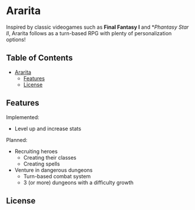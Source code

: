 # Ararita
Inspired by classic videogames such as **Final Fantasy I** and **Phantasy Star II*, Ararita follows as a turn-based RPG with plenty of personalization options!

## Table of Contents
* [Ararita](#Ararita)
  * [Features](#Features)
  * [License](#License)

## Features
Implemented:
* Level up and increase stats

Planned:
* Recruiting heroes 
  * Creating their classes
  * Creating spells
* Venture in dangerous dungeons
  * Turn-based combat system
  * 3 (or more) dungeons with a difficulty growth
  
## License

